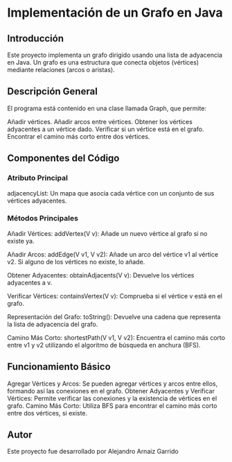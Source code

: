 # Implementación de un Grafo en Java

## Introducción

Este proyecto implementa un grafo dirigido usando una lista de adyacencia en Java. Un grafo es una estructura que conecta objetos (vértices) mediante relaciones (arcos o aristas).

## Descripción General

El programa está contenido en una clase llamada Graph, que permite:

Añadir vértices.
Añadir arcos entre vértices.
Obtener los vértices adyacentes a un vértice dado.
Verificar si un vértice está en el grafo.
Encontrar el camino más corto entre dos vértices.

## Componentes del Código

### Atributo Principal
adjacencyList: Un mapa que asocia cada vértice con un conjunto de sus vértices adyacentes.

### Métodos Principales
Añadir Vértices:
addVertex(V v): Añade un nuevo vértice al grafo si no existe ya.

Añadir Arcos:
addEdge(V v1, V v2): Añade un arco del vértice v1 al vértice v2. Si alguno de los vértices no existe, lo añade.

Obtener Adyacentes:
obtainAdjacents(V v): Devuelve los vértices adyacentes a v.

Verificar Vértices:
containsVertex(V v): Comprueba si el vértice v está en el grafo.

Representación del Grafo:
toString(): Devuelve una cadena que representa la lista de adyacencia del grafo.

Camino Más Corto:
shortestPath(V v1, V v2): Encuentra el camino más corto entre v1 y v2 utilizando el algoritmo de búsqueda en anchura (BFS).

## Funcionamiento Básico
Agregar Vértices y Arcos: Se pueden agregar vértices y arcos entre ellos, formando así las conexiones en el grafo.
Obtener Adyacentes y Verificar Vértices: Permite verificar las conexiones y la existencia de vértices en el grafo.
Camino Más Corto: Utiliza BFS para encontrar el camino más corto entre dos vértices, si existe.

## Autor
Este proyecto fue desarrollado por Alejandro Arnaiz Garrido
